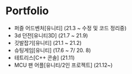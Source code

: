 # Portfolio

- 퍼즐 어드벤처[유니티] (21.3 ~ 수정 및 코드 정리중)
- 3d 던전[유니티3D] (21.7 ~ 21.9)
- 깃발잡기[유니티] (21.1 ~ 21.2)
- 슈팅게임[유니티] (17.6 ~ 7/ 20. 8)
- 테트리스[C++ 콘솔] (21.11)
- MCU 팬 어플[유니티/2인 프로젝트] (21.12~)

